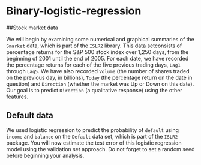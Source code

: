 # Binary-logistic-regression
##Stock market data

We will begin by examining some numerical and graphical summaries of the `Smarket` data, which is part of the `ISLR2` library. This data setconsists of percentage returns for the S&P 500 stock index over 1,250
days, from the beginning of 2001 until the end of 2005. For each date, we have recorded the percentage returns for each of the five previous trading days, `Lag1` through `Lag5`. We have also recorded `Volume` (the number of shares traded on the previous day, in billions), `Today` (the percentage return on the date in question) and `Direction` (whether the market was Up or Down on this date). Our goal is to predict `Direction` (a qualitative response) using the other features.

## Default data

We used logistic regression to predict the probability of `default` using `income` and `balance` on the `Default` data set, which is part of the `ISLR2` package. You will now estimate the test error of this logistic regression model using the validation set approach. Do not forget to set a random seed before beginning your analysis.
